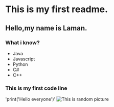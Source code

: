 # This is my first readme.
## Hello,my name is Laman.
### What i know?
* Java
* Javascript
* Python
* C#
* C++
### This is my first code line
'print('Hello everyone')'
![This is random picture](https://www.google.com/url?sa=i&url=https%3A%2F%2Fwww.c-sharpcorner.com%2Farticle%2Fwhat-is-git-github-and-github-desktop-and-create-a-git-repository-in-github-usi%2F&psig=AOvVaw2ZVetbbn95I-NLL9Ux3T-U&ust=1692969366949000&source=images&cd=vfe&opi=89978449&ved=0CBAQjRxqFwoTCKiPsPvD9oADFQAAAAAdAAAAABAD)
